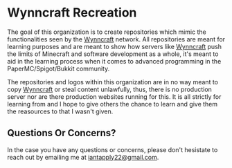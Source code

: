 # Wynncraft Recreation
The goal of this organization is to create repositories which mimic the functionalities seen by the [Wynncraft](https://wynncraft.com) network. All repositories are meant for
learning purposes and are meant to show how servers like [Wynncraft](https://wynncraft.com) push the limits of Minecraft and software development as a whole, it's meant to aid in the learning process when it comes
to advanced programming in the PaperMC/Spigot/Bukkit community.

The repositories and logos within this organization are in no way meant to copy [Wynncraft](https://wynncraft.com) or steal content unlawfully, thus, there is no production server nor are there production websites running for this.
It is all strictly for learning from and I hope to give others the chance to learn and give them the reasources to that I wasn't given.

## Questions Or Concerns?
In the case you have any questions or concerns, please don't hesistate to reach out by emailing me at iantapply22@gmail.com.
